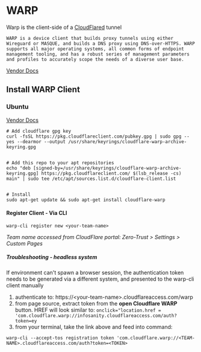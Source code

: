 # WARP
Warp is the client-side of a [CloudFlared](cloudflared.md) tunnel
```
WARP is a device client that builds proxy tunnels using either Wireguard or MASQUE, and builds a DNS proxy using DNS-over-HTTPS. WARP supports all major operating systems, all common forms of endpoint management tooling, and has a robust series of management parameters and profiles to accurately scope the needs of a diverse user base.
```
[Vendor Docs](https://developers.cloudflare.com/cloudflare-one/connections/connect-devices/warp/)

## Install WARP Client
### Ubuntu
[Vendor Docs](https://pkg.cloudflareclient.com/)
```
# Add cloudflare gpg key
curl -fsSL https://pkg.cloudflareclient.com/pubkey.gpg | sudo gpg --yes --dearmor --output /usr/share/keyrings/cloudflare-warp-archive-keyring.gpg


# Add this repo to your apt repositories
echo "deb [signed-by=/usr/share/keyrings/cloudflare-warp-archive-keyring.gpg] https://pkg.cloudflareclient.com/ $(lsb_release -cs) main" | sudo tee /etc/apt/sources.list.d/cloudflare-client.list


# Install
sudo apt-get update && sudo apt-get install cloudflare-warp
```

#### Register Client - Via CLI
```
warp-cli register new <your-team-name>
```
_Team name accessed from CloudFlare portal: Zero-Trust > Settings > Custom Pages_

##### Troubleshooting - headless system
If environment can't spawn a browser session, the authentication token needs to be generated via a different system, and presented to the warp-cli client manually

1) authenticate to: https://\<your-team-name\>.cloudflareaccess.com/warp
2) from page source, extract token from the **open Cloudflare WARP** button. HREF will look similar to:
```onclick="location.href = 'com.cloudflare.warp://infosanity.cloudflareaccess.com/auth?token=ey```
3) from your terminal, take the link above and feed into command:

```
warp-cli --accept-tos registration token 'com.cloudflare.warp://<TEAM-NAME>.cloudflareaccess.com/auth?token=<TOKEN>
```